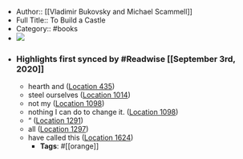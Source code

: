 - Author:: [[Vladimir Bukovsky and Michael Scammell]]
- Full Title:: To Build a Castle
- Category:: #books
- ![](https://images-na.ssl-images-amazon.com/images/I/51uGU0nl%2BbL._SL400_.jpg)
- ### Highlights first synced by #Readwise [[September 3rd, 2020]]
    - hearth and ([Location 435](https://readwise.io/to_kindle?action=open&asin=B06XDSCM3B&location=435))
    - steel ourselves ([Location 1014](https://readwise.io/to_kindle?action=open&asin=B06XDSCM3B&location=1014))
    - not my ([Location 1098](https://readwise.io/to_kindle?action=open&asin=B06XDSCM3B&location=1098))
    - nothing I can do to change it. ([Location 1098](https://readwise.io/to_kindle?action=open&asin=B06XDSCM3B&location=1098))
    - “ ([Location 1291](https://readwise.io/to_kindle?action=open&asin=B06XDSCM3B&location=1291))
    - all ([Location 1297](https://readwise.io/to_kindle?action=open&asin=B06XDSCM3B&location=1297))
    - have called this ([Location 1624](https://readwise.io/to_kindle?action=open&asin=B06XDSCM3B&location=1624))
        - **Tags**: #[[orange]]
